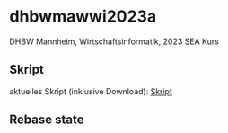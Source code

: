 # dhbwmawwi2023a
DHBW Mannheim, Wirtschaftsinformatik, 2023 SEA Kurs

## Skript
aktuelles Skript (inklusive Download): [Skript](https://matthiasbergneels.github.io/md-scripts/)

## Rebase state
